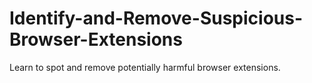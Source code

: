 # Identify-and-Remove-Suspicious-Browser-Extensions
Learn to spot and remove potentially harmful browser extensions.
